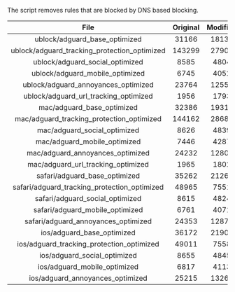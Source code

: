 The script removes rules that are blocked by DNS based blocking.


| File | Original | Modified |
|:----:|:-----:|:-----:|
| ublock/adguard_base_optimized | 31166 | 18132 |
| ublock/adguard_tracking_protection_optimized | 143299 | 27905 |
| ublock/adguard_social_optimized | 8585 | 4804 |
| ublock/adguard_mobile_optimized | 6745 | 4052 |
| ublock/adguard_annoyances_optimized | 23764 | 12559 |
| ublock/adguard_url_tracking_optimized | 1956 | 1793 |
| mac/adguard_base_optimized | 32386 | 19318 |
| mac/adguard_tracking_protection_optimized | 144162 | 28688 |
| mac/adguard_social_optimized | 8626 | 4839 |
| mac/adguard_mobile_optimized | 7446 | 4287 |
| mac/adguard_annoyances_optimized | 24232 | 12803 |
| mac/adguard_url_tracking_optimized | 1965 | 1802 |
| safari/adguard_base_optimized | 35262 | 21264 |
| safari/adguard_tracking_protection_optimized | 48965 | 7551 |
| safari/adguard_social_optimized | 8615 | 4824 |
| safari/adguard_mobile_optimized | 6761 | 4071 |
| safari/adguard_annoyances_optimized | 24353 | 12874 |
| ios/adguard_base_optimized | 36172 | 21905 |
| ios/adguard_tracking_protection_optimized | 49011 | 7558 |
| ios/adguard_social_optimized | 8655 | 4845 |
| ios/adguard_mobile_optimized | 6817 | 4113 |
| ios/adguard_annoyances_optimized | 25215 | 13268 |